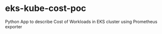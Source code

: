 # eks-kube-cost-poc
Python App to describe Cost of Workloads in EKS cluster using Prometheus exporter
